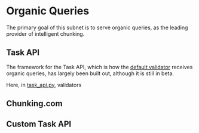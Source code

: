 # Organic Queries

The primary goal of this subnet is to serve organic queries, as the leading provider of intelligent chunking.

## Task API

The framework for the Task API, which is how the [default validator](../docs/validator.md) receives organic queries, has largely been built out, although it is still in beta.

Here, in [task_api.py](), validators


## Chunking.com



## Custom Task API

